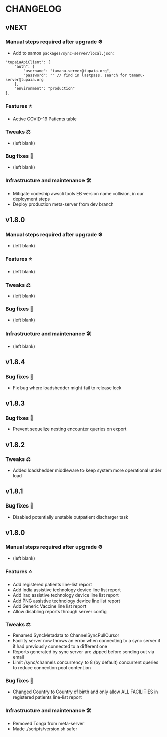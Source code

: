 # CHANGELOG

## vNEXT

### Manual steps required after upgrade ⚙

- Add to samoa `packages/sync-server/local.json`:

```
"tupaiaApiClient": {
    "auth": {
        "username": "tamanu-server@tupaia.org",
        "password": "" // find in lastpass, search for tamanu-server@tupaia.org
    },
    "environment": "production"
},
```

### Features ⭐

- Active COVID-19 Patients table

### Tweaks ⚖️

- (left blank)

### Bug fixes 🐛

- (left blank)

### Infrastructure and maintenance 🛠

- Mitigate codeship awscli tools EB version name collision, in our deployment steps
- Deploy production meta-server from dev branch

## v1.8.0

### Manual steps required after upgrade ⚙

- (left blank)

### Features ⭐

- (left blank)

### Tweaks ⚖️

- (left blank)

### Bug fixes 🐛

- (left blank)

### Infrastructure and maintenance 🛠

- (left blank)

## v1.8.4

### Bug fixes 🐛

- Fix bug where loadshedder might fail to release lock

## v1.8.3

### Bug fixes 🐛

- Prevent sequelize nesting encounter queries on export

## v1.8.2

### Tweaks ⚖️

- Added loadshedder middleware to keep system more operational under load

## v1.8.1

### Bug fixes 🐛

- Disabled potentially unstable outpatient discharger task

## v1.8.0

### Manual steps required after upgrade ⚙

- (left blank)

### Features ⭐

- Add registered patients line-list report
- Add India assistive technology device line list report
- Add Iraq assistive technology device line list report
- Add PNG assistive technology device line list report
- Add Generic Vaccine line list report
- Allow disabling reports through server config

### Tweaks ⚖️

- Renamed SyncMetadata to ChannelSyncPullCursor
- Facility server now throws an error when connecting to a sync server if it had previously connected to a different one
- Reports generated by sync server are zipped before sending out via email
- Limit /sync/channels concurrency to 8 (by default) concurrent queries to reduce connection pool contention

### Bug fixes 🐛

- Changed Country to Country of birth and only allow ALL FACILITIES in registered patients line-list report

### Infrastructure and maintenance 🛠

- Removed Tonga from meta-server
- Made ./scripts/version.sh safer
